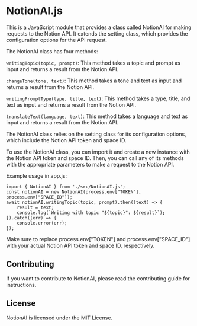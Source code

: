 # NotionAI.js

This is a JavaScript module that provides a class called NotionAI for making requests to the Notion API. It extends the setting class, which provides the configuration options for the API request.

The NotionAI class has four methods:

`writingTopic(topic, prompt)`: This method takes a topic and prompt as input and returns a result from the Notion API.

`changeTone(tone, text)`: This method takes a tone and text as input and returns a result from the Notion API.

`writingPromptType(type, title, text)`: This method takes a type, title, and text as input and returns a result from the Notion API.

`translateText(language, text)`: This method takes a language and text as input and returns a result from the Notion API.


The NotionAI class relies on the setting class for its configuration options, which include the Notion API token and space ID.

To use the NotionAI class, you can import it and create a new instance with the Notion API token and space ID. Then, you can call any of its methods with the appropriate parameters to make a request to the Notion API.

Example usage in app.js:

```
import { NotionAI } from './src/NotionAI.js';
const notionAI = new NotionAI(process.env["TOKEN"], process.env["SPACE_ID"]);
await notionAI.writingTopic(topic, prompt).then((text) => {
    result = text;
    console.log(`Writing with topic "${topic}": ${result}`);
}).catch((err) => {
    console.error(err);
});
```

Make sure to replace process.env["TOKEN"] and process.env["SPACE_ID"] with your actual Notion API token and space ID, respectively.

## Contributing
If you want to contribute to NotionAI, please read the contributing guide for instructions.

## License
NotionAI is licensed under the MIT License.

